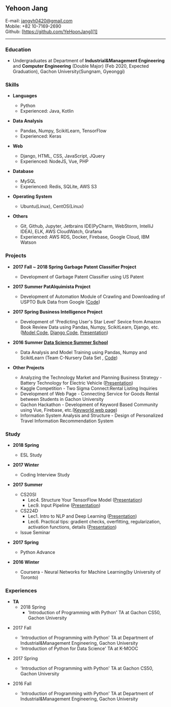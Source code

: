 ## **Yehoon Jang**
E-mail: jangyh0420@gmail.com</br>
Mobile: +82 10-7169-2690</br>
Github: [https://github.com/YeHoonJang][1]
*****
### Education
- Undergraduates at Department of **Industrial&Management Engineering** and **Computer Engineering** (Double Major) (Feb 2020, Expected Graduation), Gachon University(Sungnam, Gyeonggi)

### Skills
- **Languages**
  + Python
  + Experienced: Java, Kotlin  

- **Data Analysis**
  + Pandas, Numpy, ScikitLearn, TensorFlow
  + Experienced: Keras  

- **Web**
  + Django, HTML, CSS, JavaScript, JQuery
  + Experienced: NodeJS, Vue, PHP  

- **Database**
  + MySQL
  + Experienced: Redis, SQLite, AWS S3  

- **Operating System**
  + Ubuntu(Linux), CentOS(Linux)  

- **Others**
  + Git, Github, Jupyter, Jetbrains IDE(PyCharm, WebStorm, IntelliJ IDEA), ELK, AWS CloudWatch, Grafana
  + Experienced: AWS RDS, Docker, Firebase, Google Cloud, IBM Watson

### Projects
- **2017 Fall ~ 2018 Spring Garbage Patent Classifier Project**
  * Development of Garbage Patent Classifier using US Patent  

- **2017 Summer PatAlquimista Project**
  * Development of Automation Module of Crawling and Downloading of USPTO Bulk Data from Google ([Code][8])  

- **2017 Spring Business Intelligence Project**
  * Development of 'Predicting User's Star Level' Sevice from Amazon Book Review Data using Pandas, Numpy, ScikitLearn, Django, etc. ([Model Code][5], [Django Code][6], [Presentation][7])  

- **2016 Summer [Data Science Summer School][2]**
  * Data Analysis and Model Training using Pandas, Numpy and ScikitLearn (Team C-Nursery Data Set , [Code][3])  

- **Other Projects**
  * Analyzing the Technology Market and Planning Business Strategy - Battery Technology for Electric Vehicle ([Presentation][4])
  * Kaggle Competition - Two Sigma Connect:Rental Listing Inquiries
  * Development of Web Page - Connecting Service for Goods Rental between Students in Gachon University
  * Gachon Hackathon - Development of Keyword Based Community using Vue, Firebase, etc.([Keyworld web page][9])
  * Information System Analysis and Structure - Design of Personalized Travel Information Recommendation System


### Study
- **2018 Spring**
  * ESL Study  

- **2017 Winter**
  * Coding Interview Study  

- **2017 Summer**
  * CS20SI
    + Lec4. Structure Your TensorFlow Model ([Presentation][10])
    + Lec9. Input Pipeline ([Presentation][11])
  * CS224D
    + Lec1. Intro to NLP and Deep Learning ([Presentation][12])
    + Lec6. Practical tips: gradient checks, overfitting, regularization,
activation functions, details ([Presentation][13])
  * Issue Seminar  

- **2017 Spring**
  * Python Advance  

- **2016 Winter**
  * Coursera - Neural Networks for Machine Learning(by University of Toronto)

### Experiences
- **TA**
  * 2018 Spring
     + 'Introduction of Programming with Python' TA at Gachon CS50, Gachon University  

 * 2017 Fall
   + 'Introduction of Programming with Python' TA at Department of Industrial&Management Engineering, Gachon University
   + 'Introduction of Python for Data Science' TA at K-MOOC  

 * 2017 Spring
   + 'Introduction of Programming with Python' TA at Gachon CS50, Gachon University  

 * 2016 Fall
   + 'Introduction of Programming with Python' TA at Department of Industrial&Management Engineering, Gachon University  






[1]: https://github.com/YeHoonJang
[2]: https://github.com/TeamLab/data_summer_school_labs
[3]: https://github.com/YeHoonJang/data_summer_school_labs/blob/master/team/team_C/upgrade_percentage.ipynb
[4]: https://github.com/YeHoonJang/ppt/blob/master/2016/3%EC%B0%A8%EB%B0%9C%ED%91%9C%20ppt%20%EC%88%98%EC%A0%95%EB%B3%B8_%EC%88%98%EC%A0%95.pdf
[5]: https://github.com/YeHoonJang/BI_text_analysis/blob/master/maybe_finish-for(min_max).ipynb
[6]: https://github.com/YeHoonJang/Django_python_webprogramming/tree/master/bi_project/bi_project
[7]: https://github.com/YeHoonJang/ppt/blob/master/2017_1/bi/%EA%B3%A0%EA%B4%80%EA%B4%80_%EC%B5%9C%EC%A2%85.pptx
[8]: https://github.com/YeHoonJang/code_for_study/tree/master/pis/pat_demo
[9]: http://www.keyworld.me/
[10]: https://github.com/YeHoonJang/ppt/blob/master/2017_summer/cs20si/CS20SI_lec4.pdf
[11]: https://github.com/YeHoonJang/ppt/blob/master/2017_summer/cs20si/CS20SI-Lec9.Input_Pipeline%20%5B%EC%9E%90%EB%8F%99%20%EC%A0%80%EC%9E%A5%5D.pdf
[12]: https://github.com/YeHoonJang/ppt/blob/master/2017_summer/cs224d/LEC1_Intro_NLP.pdf
[13]: https://github.com/YeHoonJang/ppt/blob/master/2017_summer/cs224d/lec6_Neural_Tips_Tricks.pdf
